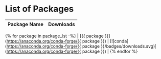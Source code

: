 # List of Packages 

| Package Name | Downloads |
|:------------:|:---------:|
{% for package in package_lst -%}
| [{{ package }}](https://anaconda.org/conda-forge/{{ package }}) | [![conda](https://anaconda.org/conda-forge/{{ package }}/badges/downloads.svg)](https://anaconda.org/conda-forge/{{ package }}) |
{% endfor %}
